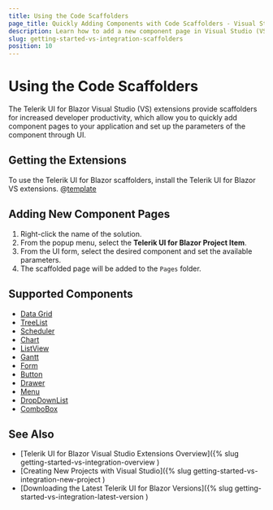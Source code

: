 ```yaml
---
title: Using the Code Scaffolders
page_title: Quickly Adding Components with Code Scaffolders - Visual Studio Integration
description: Learn how to add a new component page in Visual Studio (VS) with the available code scaffolder templates supported by Telerik UI for Blazor.
slug: getting-started-vs-integration-scaffolders
position: 10
---
```


# Using the Code Scaffolders

The Telerik UI for Blazor Visual Studio (VS) extensions provide scaffolders for increased developer productivity, which allow you to quickly add component pages to your application and set up the parameters of the component through UI.

## Getting the Extensions

To use the Telerik UI for Blazor scaffolders, install the Telerik UI for Blazor VS extensions. @[template](/_contentTemplates/common/general-info.md#vsx-download)

## Adding New Component Pages

1. Right-click the name of the solution.
1. From the popup menu, select the **Telerik UI for Blazor Project Item**.
1. From the UI form, select the desired component and set the available parameters.
2. The scaffolded page will be added to the `Pages` folder.

## Supported Components

* [Data Grid](slug://grid-overview)
* [TreeList](slug://treelist-overview)
* [Scheduler](slug://scheduler-overview)
* [Chart](slug://components/chart/overview)
* [ListView](slug://listview-overview)
* [Gantt](slug://gantt-overview)
* [Form](slug://form-overview)
* [Button](slug://components/button/overview)
* [Drawer](slug://drawer-overview)
* [Menu](slug://components/menu/overview)
* [DropDownList](slug://components/dropdownlist/overview)
* [ComboBox](slug://components/combobox/overview)

## See Also

* [Telerik UI for Blazor Visual Studio Extensions Overview]({% slug getting-started-vs-integration-overview )
* [Creating New Projects with Visual Studio]({% slug getting-started-vs-integration-new-project )
* [Downloading the Latest Telerik UI for Blazor Versions]({% slug getting-started-vs-integration-latest-version )
